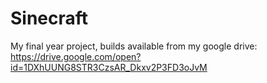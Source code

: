 # Sinecraft

My final year project, builds available from my google drive:
https://drive.google.com/open?id=1DXhUUNG8STR3CzsAR_Dkxv2P3FD3oJvM
